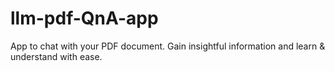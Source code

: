 # llm-pdf-QnA-app
App to chat with your PDF document. Gain insightful information and learn &amp; understand with ease.
